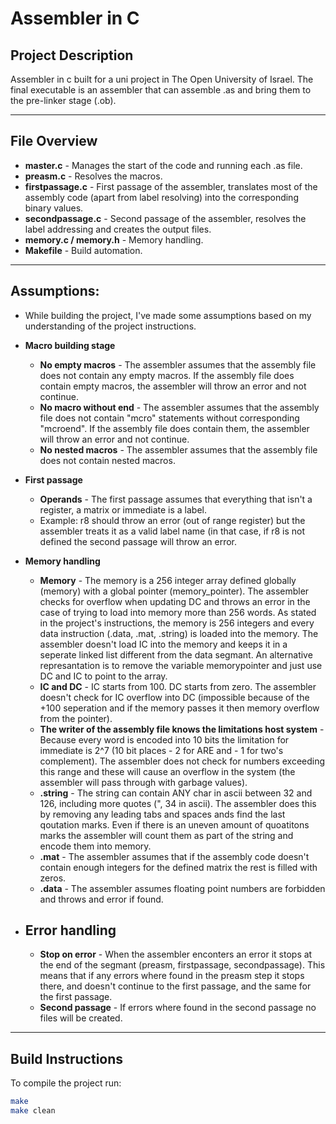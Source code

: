 # Assembler in C

## Project Description
Assembler in c built for a uni project in The Open University of Israel.
The final executable is an assembler that can assemble .as and bring them to the pre-linker stage (.ob).

---

## File Overview
- **master.c** - Manages the start of the code and running each .as file.
- **preasm.c** - Resolves the macros.
- **firstpassage.c** - First passage of the assembler, translates most of the assembly code (apart from label resolving) into the corresponding binary values.  
- **secondpassage.c** - Second passage of the assembler, resolves the label addressing and creates the output files. 
- **memory.c / memory.h** - Memory handling. 
- **Makefile** - Build automation.

---

## Assumptions:
- While building the project, I've made some assumptions based on my understanding of the project instructions.
- **Macro building stage**
  - **No empty macros** - The assembler assumes that the assembly file does not contain any empty macros. If the assembly file does contain empty macros, the assembler will throw an error and not continue.
  - **No macro without end** - The assembler assumes that the assembly file does not contain "mcro" statements without corresponding "mcroend". If the assembly file does contain them, the assembler will throw an error and not continue.
  - **No nested macros** - The assembler assumes that the assembly file does not contain nested macros.

- **First passage**
  - **Operands** - The first passage assumes that everything that isn't a register, a matrix or immediate is a label.
  - Example: r8 should throw an error (out of range register) but the assembler treats it as a valid label name (in that case, if r8 is not defined the second passage will throw an error.
  
- **Memory handling**
  - **Memory** - The memory is a 256 integer array defined globally (memory) with a global pointer (memory_pointer). The assembler checks for overflow when updating DC and throws an error in the case of trying to load into memory more than 256 words. As stated in the project's instructions, the memory is 256 integers and every data instruction (.data, .mat, .string) is loaded into the memory. The assembler doesn't load IC into the memory and keeps it in a seperate linked list different from the data segmant. An alternative represantation is to remove the variable memorypointer and just use DC and IC to point to the array.
  - **IC and DC** - IC starts from 100. DC starts from zero. The assembler doesn't check for IC overflow into DC (impossible because of the +100 seperation and if the memory passes it then memory overflow from the pointer).
  - **The writer of the assembly file knows the limitations host system** - Because every word is encoded into 10 bits the limitation for immediate is 2^7 (10 bit places - 2 for ARE and - 1 for two's complement). The assembler does not check for numbers exceeding this range and these will cause an overflow in the system (the assembler will pass through with garbage values).
  - **.string** - The string can contain ANY char in ascii between 32 and 126, including more quotes (", 34 in ascii). The assembler does this by removing any leading tabs and spaces ands find the last qoutation marks. Even if there is an uneven amount of quoatitons marks the assembler will count them as part of the string and encode them into memory.
  - **.mat** - The assembler assumes that if the assembly code doesn't contain enough integers for the defined matrix the rest is filled with zeros.
  - **.data** - The assembler assumes floating point numbers are forbidden and throws and error if found.
- ## Error handling
  - **Stop on error** - When the assembler enconters an error it stops at the end of the segmant (preasm, firstpassage, secondpassage). This means that if any errors where found in the preasm step it stops there, and doesn't continue to the first passage, and the same for the first passage.
  - **Second passage** - If errors where found in the second passage no files will be created. 
---
## Build Instructions
To compile the project run:

```bash
make
make clean
